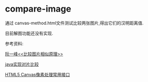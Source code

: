 # compare-image

通过 canvas-method.html文件测试比较两张图片,得出它们的汉明距离值.

目前解图功能还没有实现.

参考资料:

[阮一峰<<比较图片相似原理>>](http://www.ruanyifeng.com/blog/2011/07/principle_of_similar_image_search.html)

[java实现对片比较](https://github.com/AmongOthers/ImageRecognize/tree/master/Image/src/com/zhengwenbiao)

[HTML5 Canvas像素处理常用接口](http://www.cnblogs.com/chyingp/archive/2012/12/01/canvas_pixel_api.html)

